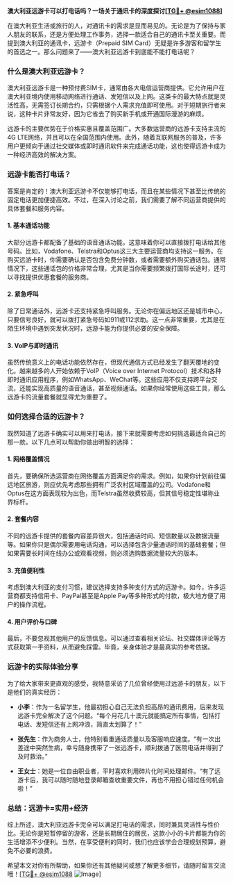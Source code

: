 **澳大利亚远游卡可以打电话吗？一场关于通讯卡的深度探讨[[TG💪+ @esim1088](https://t.me/s/esim1088)]**

在澳大利亚生活或旅行的人，对通讯卡的需求是显而易见的。无论是为了保持与家人朋友的联系，还是方便处理工作事务，选择一款适合自己的通讯卡至关重要。而提到澳大利亚的通讯卡，远游卡（Prepaid SIM Card）无疑是许多游客和留学生的首选之一。那么问题来了——澳大利亚远游卡到底能不能打电话呢？

### **什么是澳大利亚远游卡？**

澳大利亚远游卡是一种预付费SIM卡，通常由各大电信运营商提供。它允许用户在澳大利亚境内使用移动网络进行通话、发短信以及上网。这类卡的最大特点就是灵活性高，无需签订长期合约，只需根据个人需求充值即可使用。对于短期旅行者来说，这种卡片非常友好，因为它省去了购买新手机或开通国际漫游的麻烦。

远游卡的主要优势在于价格实惠且覆盖范围广。大多数运营商的远游卡支持主流的4G LTE网络，并且可以在全国范围内使用。此外，随着互联网服务的普及，许多用户更倾向于通过社交媒体或即时通讯软件来完成通话功能，这也使得远游卡成为一种经济高效的解决方案。

### **远游卡能否打电话？**

答案是肯定的！澳大利亚远游卡不仅能够打电话，而且在某些情况下甚至比传统的固定电话更加便捷高效。不过，在深入讨论之前，我们需要了解不同运营商提供的具体套餐和服务内容。

#### **1. 基本通话功能**
大部分远游卡都配备了基础的语音通话功能，这意味着你可以直接拨打电话给其他号码。比如，Vodafone、Telstra和Optus这三大主要运营商均支持这一服务。在购买远游卡时，你需要确认是否包含免费分钟数，或者需要额外购买通话包。通常情况下，这些通话包的价格非常合理，尤其是当你需要频繁拨打国际长途时，还可以寻找提供优惠套餐的服务商。

#### **2. 紧急呼叫**
除了日常通话外，远游卡还支持紧急呼叫服务。无论你在偏远地区还是城市中心，只要信号良好，就可以拨打紧急号码如911或112求助。这一点非常重要，尤其是在陌生环境中遇到突发状况时，远游卡能为你提供必要的安全保障。

#### **3. VoIP与即时通讯**
虽然传统意义上的电话功能依然存在，但现代通信方式已经发生了翻天覆地的变化。越来越多的人开始依赖于VoIP（Voice over Internet Protocol）技术和各种即时通讯应用程序，例如WhatsApp、WeChat等。这些应用不仅支持跨平台交流，还能实现高质量的语音通话，甚至视频通话。如果你经常使用这些工具，那么远游卡的流量套餐就显得尤为重要了。

### **如何选择合适的远游卡？**

既然知道了远游卡确实可以用来打电话，接下来就需要考虑如何挑选最适合自己的那一款。以下几点可以帮助你做出明智的选择：

#### **1. 网络覆盖情况**
首先，要确保所选运营商在网络覆盖方面满足你的需求。例如，如果你计划前往偏远地区旅游，则应优先考虑那些拥有广泛农村区域覆盖的公司。Vodafone和Optus在这方面表现较为出色，而Telstra虽然收费较高，但其信号稳定性堪称业界标杆。

#### **2. 套餐内容**
不同的远游卡提供的套餐内容差异很大，包括通话时间、短信数量以及数据流量等。如果你只是偶尔需要用电话沟通，可以选择包含少量通话时间的基础套餐；但如果需要长时间在线办公或观看视频，则必须选购数据流量较大的版本。

#### **3. 充值便利性**
考虑到澳大利亚的支付习惯，建议选择支持多种支付方式的远游卡。如今，许多运营商都支持信用卡、PayPal甚至是Apple Pay等多种形式的付款，极大地方便了用户的操作流程。

#### **4. 用户评价与口碑**
最后，不要忽视其他用户的反馈信息。可以通过查看相关论坛、社交媒体评论等方式获取第一手资料，从而避免踩雷。毕竟，亲身体验才是最真实的参考依据。

### **远游卡的实际体验分享**

为了给大家带来更直观的感受，我特意采访了几位曾经使用过远游卡的朋友，以下是他们的真实经历：

- **小李**：作为一名留学生，他最初担心自己无法负担高昂的通讯费用，后来发现远游卡完全解决了这个问题。“每个月花几十澳元就能搞定所有事情，包括打电话、发短信还有上网冲浪，简直太划算了！”
  
- **张先生**：作为商务人士，他特别看重通话质量以及客服响应速度。“有一次出差途中突然生病，幸亏随身携带了一张远游卡，顺利拨通了医院电话并得到了及时救治。”

- **王女士**：她是一位自由职业者，平时喜欢利用碎片化时间处理邮件。“有了远游卡后，我可以随时随地登录邮箱查收重要文件，再也不用担心错过任何机会啦！”

### **总结：远游卡=实用+经济**

综上所述，澳大利亚远游卡完全可以满足打电话的需求，同时兼具灵活性与性价比。无论你是短暂停留的游客，还是长期居住的居民，这款小小的卡片都能为你的生活增添不少便利。当然，在享受便利的同时，我们也应该学会合理规划预算，避免不必要的浪费。

希望本文对你有所帮助，如果你还有其他疑问或想了解更多细节，请随时留言交流哦！[[TG💪+ @esim1088](https://t.me/s/esim1088) ![Image](https://i.postimg.cc/4NQfJmqS/Snipaste-2025-05-13-00-14-12.png)]